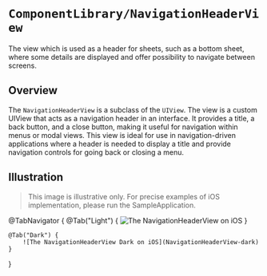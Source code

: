 # ``ComponentLibrary/NavigationHeaderView``

The view which is used as a header for sheets, such as a bottom sheet, where some details are displayed and offer possibility to navigate between screens.

## Overview

The `NavigationHeaderView` is a subclass of the `UIView`. The view is a custom UIView that acts as a navigation header in an interface. It provides a title, a back button, and a close button, making it useful for navigation within menus or modal views. This view is ideal for use in navigation-driven applications where a header is needed to display a title and provide navigation controls for going back or closing a menu.

## Illustration

> This image is illustrative only. For precise examples of iOS implementation, please run the SampleApplication.

@TabNavigator {
    @Tab("Light") {
        ![The NavigationHeaderView on iOS](NavigationHeaderView)
    }
    
    @Tab("Dark") {
        ![The NavigationHeaderView Dark on iOS](NavigationHeaderView-dark)
    }
}
